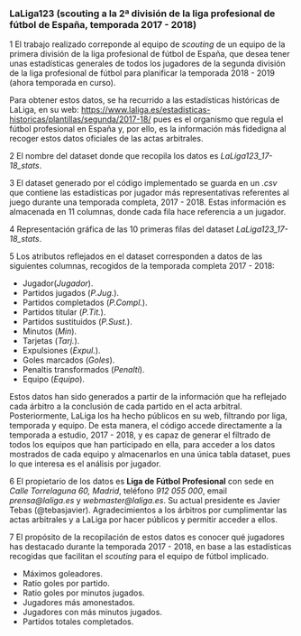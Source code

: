 ### LaLiga123 (scouting a la 2ª división de la liga profesional de fútbol de España, temporada 2017 - 2018)

1
El trabajo realizado correponde al equipo de _scouting_ de un equipo de la primera división de la liga profesional de fútbol de España, que desea tener unas estadísticas generales de todos los jugadores de la segunda división de la liga profesional de fútbol para planificar la temporada 2018 - 2019 (ahora temporada en curso).

Para obtener estos datos, se ha recurrido a las estadísticas históricas de LaLiga, en su web:
https://www.laliga.es/estadisticas-historicas/plantillas/segunda/2017-18/
pues es el organismo que regula el fútbol profesional en España y, por ello, es la información más fidedigna al recoger estos datos oficiales de las actas arbitrales.


2
El nombre del dataset donde que recopila los datos es _LaLiga123_17-18_stats_.


3
El dataset generado por el código implementado se guarda en un _.csv_ que contiene las estadísticas por jugador más representativas referentes al juego durante una temporada completa, 2017 - 2018. Estas información es almacenada en 11 columnas, donde cada fila hace referencia a un jugador.


4
Representación gráfica de las 10 primeras filas del dataset _LaLiga123_17-18_stats_.


5
Los atributos reflejados en el dataset corresponden a datos de las siguientes columnas, recogidos de la temporada completa 2017 - 2018:

- Jugador(_Jugador_).
- Partidos jugados (_P.Jug._).
- Partidos completados (_P.Compl._).
- Partidos titular (_P.Tit._).
- Partidos sustituidos (_P.Sust._).
- Minutos (_Min_).
- Tarjetas (_Tarj._).
- Expulsiones (_Expul._).
- Goles marcados (_Goles_).
- Penaltis transformados (_Penalti_).
- Equipo (_Equipo_).

Estos datos han sido generados a partir de la información que ha reflejado cada árbitro a la conclusión de cada partido en el acta arbitral. Posteriormente, LaLiga los ha hecho públicos en su web, filtrando por liga, temporada y equipo.
De esta manera, el código accede directamente a la temporada a estudio, 2017 - 2018, y es capaz de generar el filtrado de todos los equipos que han participado en ella, para acceder a los datos mostrados de cada equipo y almacenarlos en una única tabla dataset, pues lo que interesa es el análisis por jugador.


6
El propietario de los datos es **Liga de Fútbol Profesional** con sede en _Calle Torrelaguna 60, Madrid_, teléfono _912 055 000_, email _prensa@laliga.es_ y _webmaster@laliga.es_. Su actual presidente es Javier Tebas (@tebasjavier).
Agradecimientos a los árbitros por cumplimentar las actas arbitrales y a LaLiga por hacer públicos y permitir acceder a ellos.


7
El propósito de la recopilación de estos datos es conocer qué jugadores has destacado durante la temporada 2017 - 2018, en base a las estadísticas recogidas que facilitan el _scouting_ para el equipo de fútbol implicado.

- Máximos goleadores.
- Ratio goles por partido.
- Ratio goles por minutos jugados.
- Jugadores más amonestados.
- Jugadores con más minutos jugados.
- Partidos totales completados.
